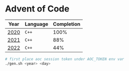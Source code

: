# Advent of Code

| Year           | Language | Completion |
| -------------- | -------- | ---------- |
| [2020](./2020) | `C++`    | 100%       |
| [2021](./2021) | `C++`    | 88%        |
| [2022](./2022) | `C++`    | 44%        |

```sh
# first place aoc session token under AOC_TOKEN env var
./gen.sh <year> <day>
```
